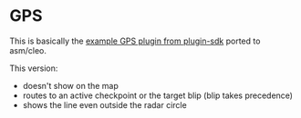 # GPS

This is basically the [example GPS plugin from plugin-sdk](https://github.com/DK22Pac/plugin-sdk/tree/master/examples/GPS) ported to asm/cleo.

This version:
* doesn't show on the map
* routes to an active checkpoint or the target blip (blip takes precedence)
* shows the line even outside the radar circle
